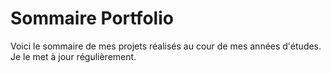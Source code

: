 # Sommaire Portfolio
Voici le sommaire de mes projets réalisés au cour de mes années d'études.
Je le met à jour régulièrement.

